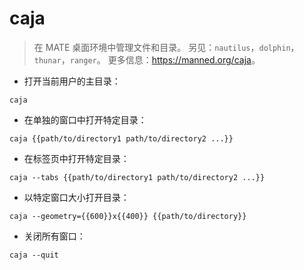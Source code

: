 # caja

> 在 MATE 桌面环境中管理文件和目录。
> 另见：`nautilus`，`dolphin`，`thunar`，`ranger`。
> 更多信息：<https://manned.org/caja>。

- 打开当前用户的主目录：

`caja`

- 在单独的窗口中打开特定目录：

`caja {{path/to/directory1 path/to/directory2 ...}}`

- 在标签页中打开特定目录：

`caja --tabs {{path/to/directory1 path/to/directory2 ...}}`

- 以特定窗口大小打开目录：

`caja --geometry={{600}}x{{400}} {{path/to/directory}}`

- 关闭所有窗口：

`caja --quit`